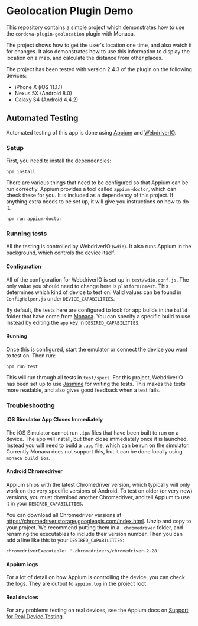 # Geolocation Plugin Demo

This repository contains a simple project which demonstrates how to use the `cordova-plugin-geolocation` plugin with Monaca.

The project shows how to get the user's location one time, and also watch it for changes. It also demonstrates how to use this information to display the location on a map, and calculate the distance from other places.

The project has been tested with version 2.4.3 of the plugin on the following devices:

 - iPhone X (iOS 11.1.1)
 - Nexus 5X (Android 8.0)
 - Galaxy S4 (Android 4.4.2)

## Automated Testing

Automated testing of this app is done using [Appium](https://appium.io/) and [WebdriverIO](http://webdriver.io/).

### Setup

First, you need to install the dependencies:

```
npm install
```

There are various things that need to be configured so that Appium can be run correctly. Appium provides a tool called `appium-doctor`, which can check these for you. It is included as a dependency of this project. If anything extra needs to be set up, it will give you instructions on how to do it.

```
npm run appium-doctor
```

### Running tests

All the testing is controlled by WebdriverIO (`wdio`). It also runs Appium in the background, which controls the device itself.

#### Configuration

All of the configuration for WebdriverIO is set up in `test/wdio.conf.js`. The only value you should need to change here is `platformToTest`. This determines which kind of device to test on. Valid values can be found in `ConfigHelper.js` under `DEVICE_CAPABILITIES`.

By default, the tests here are configured to look for app builds in the `build` folder that have come from [Monaca](https://monaca.io/). You can specify a specific build to use instead by editing the `app` key in `DESIRED_CAPABILITIES`.

#### Running

Once this is configured, start the emulator or connect the device you want to test on. Then run:

```
npm run test
```

This will run through all tests in `test/specs`. For this project, WebdriverIO has been set up to use [Jasmine](https://jasmine.github.io/) for writing the tests. This makes the tests more readable, and also gives good feedback when a test fails.

### Troubleshooting

#### iOS Simulator App Closes Immediately
The iOS Simulator cannot run `.ipa` files that have been built to run on a device. The app will install, but then close immediately once it is launched. Instead you will need to build a `.app` file, which can be run on the simulator. Currently Monaca does not support this, but it can be done locally using `monaca build ios`.

#### Android Chromedriver

Appium ships with the latest Chromedriver version, which typically will only work on the very specific versions of Android. To test on older (or very new) versions, you must download another Chromedriver, and tell Appium to use it in your `DESIRED_CAPABILITIES`.

You can download all Chromedriver versions at https://chromedriver.storage.googleapis.com/index.html. Unzip and copy to your project. We recommend putting them in a `.chromedriver` folder, and renaming the executables to include their version number. Then you can add a line like this to your `DESIRED_CAPABILITIES`:

```
chromedriverExecutable: '.chromedrivers/chromedriver-2.28'
```

#### Appium logs
For a lot of detail on how Appium is controlling the device, you can check the logs. They are output to `appium.log` in the project root.

#### Real devices
For any problems testing on real devices, see the Appium docs on [Support for Real Device Testing](https://appium.readthedocs.io/en/stable/en/appium-setup/real-devices/).
